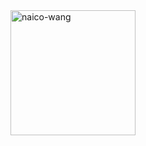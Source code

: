 <div style="display: flex; align-items: center;">
  <img height="200" align="center" src="https://github-readme-stats.vercel.app/api/top-langs?username=naico-wang&show_icons=true&locale=en" alt="naico-wang" />
</div>
